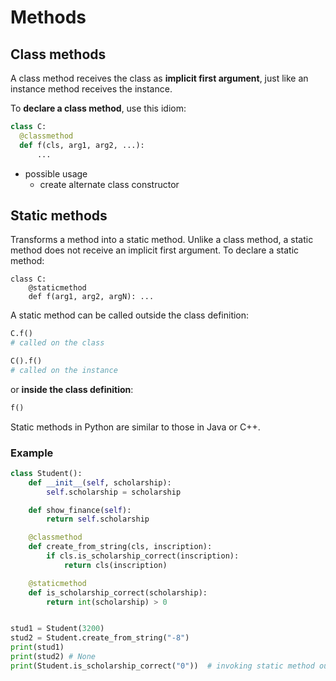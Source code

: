 # Methods
## Class methods
A class method receives the class as **implicit first argument**,
just like an instance method receives the instance.

To **declare a class method**, use this idiom:
```python
class C:
  @classmethod
  def f(cls, arg1, arg2, ...):
      ...
```
- possible usage 
  - create alternate class constructor

## Static methods

Transforms a method into a static method.
Unlike a class method, a static method does not receive
an implicit first argument.
To declare a static method:

```
class C:
    @staticmethod
    def f(arg1, arg2, argN): ...
```

A static method can be called outside the class definition:

```python 
C.f()
# called on the class
```
```python 
C().f()
# called on the instance
```


or  **inside the class definition**:
```python
f()
```

Static methods in Python are similar to those in Java or C++.


### Example

```python
class Student():
    def __init__(self, scholarship):
        self.scholarship = scholarship

    def show_finance(self):
        return self.scholarship

    @classmethod
    def create_from_string(cls, inscription):
        if cls.is_scholarship_correct(inscription):
            return cls(inscription)

    @staticmethod
    def is_scholarship_correct(scholarship):
        return int(scholarship) > 0


stud1 = Student(3200)
stud2 = Student.create_from_string("-8")
print(stud1) 
print(stud2) # None
print(Student.is_scholarship_correct("0"))  # invoking static method outside the class definition
```



